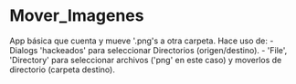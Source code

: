 # Mover_Imagenes
App básica que cuenta y mueve '.png's a otra carpeta.
Hace uso de:
     - Dialogs 'hackeados' para seleccionar Directorios (origen/destino).
     - 'File', 'Directory' para seleccionar archivos ('png' en este caso)
 y moverlos de directorio (carpeta destino).
